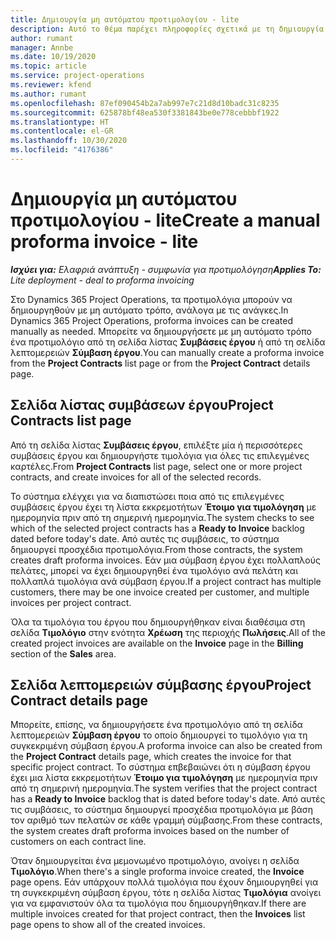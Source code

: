 ```yaml
---
title: Δημιουργία μη αυτόματου προτιμολογίου - lite
description: Αυτό το θέμα παρέχει πληροφορίες σχετικά με τη δημιουργία ενός μη αυτόματου προτιμολογίου στο Project Operations.
author: rumant
manager: Annbe
ms.date: 10/19/2020
ms.topic: article
ms.service: project-operations
ms.reviewer: kfend
ms.author: rumant
ms.openlocfilehash: 87ef090454b2a7ab997e7c21d8d10badc31c8235
ms.sourcegitcommit: 625878bf48ea530f3381843be0e778cebbbf1922
ms.translationtype: HT
ms.contentlocale: el-GR
ms.lasthandoff: 10/30/2020
ms.locfileid: "4176386"
---
```

# <a name="create-a-manual-proforma-invoice---lite"></a><span data-ttu-id="e31ab-103">Δημιουργία μη αυτόματου προτιμολογίου - lite</span><span class="sxs-lookup"><span data-stu-id="e31ab-103">Create a manual proforma invoice - lite</span></span>

<span data-ttu-id="e31ab-104">_**Ισχύει για:** Ελαφριά ανάπτυξη - συμφωνία για προτιμολόγηση_</span><span class="sxs-lookup"><span data-stu-id="e31ab-104">_**Applies To:** Lite deployment - deal to proforma invoicing_</span></span>

<span data-ttu-id="e31ab-105">Στο Dynamics 365 Project Operations, τα προτιμολόγια μπορούν να δημιουργηθούν με μη αυτόματο τρόπο, ανάλογα με τις ανάγκες.</span><span class="sxs-lookup"><span data-stu-id="e31ab-105">In Dynamics 365 Project Operations, proforma invoices can be created manually as needed.</span></span> <span data-ttu-id="e31ab-106">Μπορείτε να δημιουργήσετε με μη αυτόματο τρόπο ένα προτιμολόγιο από τη σελίδα λίστας **Συμβάσεις έργου** ή από τη σελίδα λεπτομερειών **Σύμβαση έργου**.</span><span class="sxs-lookup"><span data-stu-id="e31ab-106">You can manually create a proforma invoice from the **Project Contracts** list page or from the **Project Contract** details page.</span></span>

##  <a name="project-contracts-list-page"></a><span data-ttu-id="e31ab-107">Σελίδα λίστας συμβάσεων έργου</span><span class="sxs-lookup"><span data-stu-id="e31ab-107">Project Contracts list page</span></span>

<span data-ttu-id="e31ab-108">Από τη σελίδα λίστας **Συμβάσεις έργου**, επιλέξτε μία ή περισσότερες συμβάσεις έργου και δημιουργήστε τιμολόγια για όλες τις επιλεγμένες καρτέλες.</span><span class="sxs-lookup"><span data-stu-id="e31ab-108">From **Project Contracts** list page, select one or more project contracts, and create invoices for all of the selected records.</span></span>

<span data-ttu-id="e31ab-109">Το σύστημα ελέγχει για να διαπιστώσει ποια από τις επιλεγμένες συμβάσεις έργου έχει τη λίστα εκκρεμοτήτων **Έτοιμο για τιμολόγηση** με ημερομηνία πριν από τη σημερινή ημερομηνία.</span><span class="sxs-lookup"><span data-stu-id="e31ab-109">The system checks to see which of the selected project contracts has a **Ready to Invoice** backlog  dated before today's date.</span></span> <span data-ttu-id="e31ab-110">Από αυτές τις συμβάσεις, το σύστημα δημιουργεί προσχέδια προτιμολόγια.</span><span class="sxs-lookup"><span data-stu-id="e31ab-110">From those contracts, the system creates draft proforma invoices.</span></span> <span data-ttu-id="e31ab-111">Εάν μια σύμβαση έργου έχει πολλαπλούς πελάτες, μπορεί να έχει δημιουργηθεί ένα τιμολόγιο ανά πελάτη και πολλαπλά τιμολόγια ανά σύμβαση έργου.</span><span class="sxs-lookup"><span data-stu-id="e31ab-111">If a project contract has multiple customers, there may be one invoice created per customer, and multiple invoices per project contract.</span></span>

<span data-ttu-id="e31ab-112">Όλα τα τιμολόγια του έργου που δημιουργήθηκαν είναι διαθέσιμα στη σελίδα **Τιμολόγιο** στην ενότητα **Χρέωση** της περιοχής **Πωλήσεις**.</span><span class="sxs-lookup"><span data-stu-id="e31ab-112">All of the created project invoices are available on the **Invoice** page in the **Billing** section of the **Sales** area.</span></span>

## <a name="project-contract-details-page"></a><span data-ttu-id="e31ab-113">Σελίδα λεπτομερειών σύμβασης έργου</span><span class="sxs-lookup"><span data-stu-id="e31ab-113">Project Contract details page</span></span>

<span data-ttu-id="e31ab-114">Μπορείτε, επίσης, να δημιουργήσετε ένα προτιμολόγιο από τη σελίδα λεπτομερειών **Σύμβαση έργου** το οποίο δημιουργεί το τιμολόγιο για τη συγκεκριμένη σύμβαση έργου.</span><span class="sxs-lookup"><span data-stu-id="e31ab-114">A proforma invoice can also be created from the **Project Contract** details page, which creates the invoice for that specific project contract.</span></span> <span data-ttu-id="e31ab-115">Το σύστημα επβεβαιώνει ότι η σύμβαση έργου έχει μια λίστα εκκρεμοτήτων **Έτοιμο για τιμολόγηση** με ημερομηνία πριν από τη σημερινή ημερομηνία.</span><span class="sxs-lookup"><span data-stu-id="e31ab-115">The system verifies that the project contract has a **Ready to Invoice** backlog that is dated before today's date.</span></span> <span data-ttu-id="e31ab-116">Από αυτές τις συμβάσεις, το σύστημα δημιουργεί προσχέδια προτιμολόγια με βάση τον αριθμό των πελατών σε κάθε γραμμή σύμβασης.</span><span class="sxs-lookup"><span data-stu-id="e31ab-116">From these contracts, the system creates draft proforma invoices based on the number of customers on each contract line.</span></span>

<span data-ttu-id="e31ab-117">Όταν δημιουργείται ένα μεμονωμένο προτιμολόγιο, ανοίγει η σελίδα **Τιμολόγιο**.</span><span class="sxs-lookup"><span data-stu-id="e31ab-117">When there's a single proforma invoice created, the **Invoice** page opens.</span></span> <span data-ttu-id="e31ab-118">Εάν υπάρχουν πολλά τιμολόγια που έχουν δημιουργηθεί για τη συγκεκριμένη σύμβαση έργου, τότε η σελίδα λίστας **Τιμολόγια** ανοίγει για να εμφανιστούν όλα τα τιμολόγια που δημιουργήθηκαν.</span><span class="sxs-lookup"><span data-stu-id="e31ab-118">If there are multiple invoices created for that project contract, then the **Invoices** list page opens to show all of the created invoices.</span></span>
